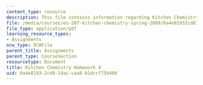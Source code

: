 ```yaml
---
content_type: resource
description: This file contains information regarding Kitchen Chemistry Homework 4.
file: /media/courses/es-287-kitchen-chemistry-spring-2009/0a4e81932cd814accaa8b1dccf75b48d_MITES_287S09_assn04_Week04.pdf
file_type: application/pdf
learning_resource_types:
- Assignments
ocw_type: OCWFile
parent_title: Assignments
parent_type: CourseSection
resourcetype: Document
title: Kitchen Chemistry Homework 4
uid: 0a4e8193-2cd8-14ac-caa8-b1dccf75b48d
---
```

